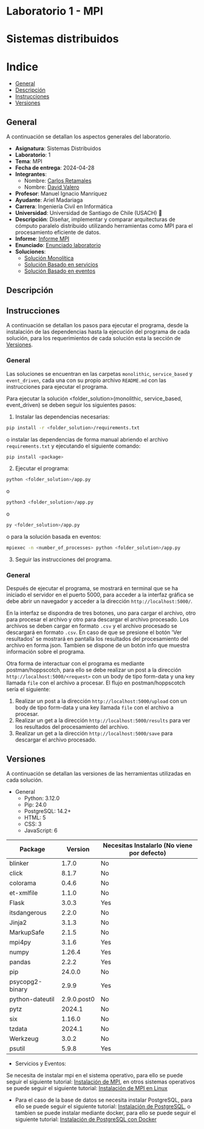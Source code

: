# Laboratorio 1 - MPI
# Sistemas distribuidos

# Indice
- [General](#general)
- [Descripción](#descripción)
- [Instrucciones](#instrucciones)
- [Versiones](#versiones)

[//]: # (General)
[//]: # (Descripción)
[//]: # (Instrucciones)
[//]: # (Versiones)

## General

A continuación se detallan los aspectos generales del laboratorio.

- **Asignatura**: Sistemas Distribuidos
- **Laboratorio**: 1
- **Tema**: MPI
- **Fecha de entrega**: 2024-04-28
- **Integrantes**:
    - Nombre: [Carlos Retamales](https://github.com/CRetamales)
    - Nombre: [David Valero](https://github.com/DavidValeroCroma)
- **Profesor**: Manuel Ignacio Manríquez
- **Ayudante**: Ariel Madariaga
- **Carrera**: Ingeniería Civil en Informática
- **Universidad**: Universidad de Santiago de Chile (USACH) 🦁
- **Descripción**: Diseñar, implementar y comparar arquitecturas de cómputo paralelo distribuido utilizando herramientas como MPI para el procesamiento eficiente de datos.
- **Informe**: [Informe MPI](https://docs.google.com/document/d/19i7-_CRU4GGb5r72BVpdWXqw_OxHw37N4kM1AB9qAcE/edit?usp=sharing)
- **Enunciado**: [Enunciado laboratorio](./docs/Lab%201%20-%20MPI.pdf)
- **Soluciones**: 
    - [Solución Monolítica](./monolithic/)
    - [Solución Basado en servicios](./service_based/)
    - [Solución Basado en eventos](./event_driven/)

## Descripción

## Instrucciones

A continuación se detallan los pasos para ejecutar el programa, desde la instalación de las dependencias hasta la ejecución del programa de cada solución, para los requerimientos de cada solución esta la sección de [Versiones](#versiones).

### General
Las soluciones se encuentran en las carpetas `monolithic`, `service_based` y `event_driven`, cada una con su propio archivo `README.md` con las instrucciones para ejecutar el programa.

Para ejecutar la solución <folder_solution>(monolithic, service_based, event_driven) se deben seguir los siguientes pasos:

1. Instalar las dependencias necesarias:
```bash
pip install -r <folder_solution>/requirements.txt
```
o instalar las dependencias de forma manual abriendo el archivo `requirements.txt` y ejecutando el siguiente comando:
```bash
pip install <package>
```

2. Ejecutar el programa:
```bash
python <folder_solution>/app.py
```
o
```bash
python3 <folder_solution>/app.py
```
o
```bash
py <folder_solution>/app.py
```
o para la solución basada en eventos:
```bash
mpiexec -n <number_of_processes> python <folder_solution>/app.py
```

3. Seguir las instrucciones del programa.

### General
Después de ejecutar el programa, se mostrará en terminal que se ha iniciado el servidor en el puerto 5000, para acceder a la interfaz gráfica se debe abrir un navegador y acceder a la dirección `http://localhost:5000/`.

En la interfaz se dispondra de tres botones, uno para cargar el archivo, otro para procesar el archivo y otro para descargar el archivo procesado. Los archivos se deben cargar en formato `.csv` y el archivo procesado se descargará en formato `.csv`. 
En caso de que se presione el botón 'Ver resultados' se mostrará en pantalla los resultados del procesamiento del archivo en forma json.
Tambien se dispone de un botón info que muestra información sobre el programa.

Otra forma de interactuar con el programa es mediante postman/hoppscotch, para ello se debe realizar un post a la dirección `http://localhost:5000/<request>` con un body de tipo form-data y una key llamada `file` con el archivo a procesar.
El flujo en postman/hoppscotch sería el siguiente:
1. Realizar un post a la dirección `http://localhost:5000/upload` con un body de tipo form-data y una key llamada `file` con el archivo a procesar.
2. Realizar un get a la dirección `http://localhost:5000/results` para ver los resultados del procesamiento del archivo.
3. Realizar un get a la dirección `http://localhost:5000/save` para descargar el archivo procesado.



## Versiones

A continuación se detallan las versiones de las herramientas utilizadas en cada solución.
- General
    - Python: 3.12.0
    - Pip: 24.0
    - PostgreSQL: 14.2+
    - HTML: 5
    - CSS: 3
    - JavaScript: 6

| Package         | Version       | Necesitas Instalarlo (No viene por defecto) |
|-----------------|---------------|--------------------------------------------|
| blinker         | 1.7.0         | No                                         |
| click           | 8.1.7         | No                                         |
| colorama        | 0.4.6         | No                                         |
| et-xmlfile      | 1.1.0         | No                                         |
| Flask           | 3.0.3         | Yes                                        |
| itsdangerous    | 2.2.0         | No                                         |
| Jinja2          | 3.1.3         | No                                         |
| MarkupSafe      | 2.1.5         | No                                         |
| mpi4py          | 3.1.6         | Yes                                        |
| numpy           | 1.26.4        | Yes                                        |
| pandas          | 2.2.2         | Yes                                        |
| pip             | 24.0.0        | No                                         |
| psycopg2-binary | 2.9.9         | Yes                                        |
| python-dateutil | 2.9.0.post0   | No                                         |
| pytz            | 2024.1        | No                                         |
| six             | 1.16.0        | No                                         |
| tzdata          | 2024.1        | No                                         |
| Werkzeug        | 3.0.2         | No                                         |
| psutil          | 5.9.8         | Yes                                        |


- Servicios y Eventos:

Se necesita de instalar mpi en el sistema operativo, para ello se puede seguir el siguiente tutorial: [Instalación de MPI](https://learn.microsoft.com/en-us/message-passing-interface/microsoft-mpi), en otros sistemas operativos se puede seguir el siguiente tutorial: [Instalación de MPI en Linux](https://www.open-mpi.org/faq/?category=building#easy-build)

- Para el caso de la base de datos se necesita instalar PostgreSQL, para ello se puede seguir el siguiente tutorial: [Instalación de PostgreSQL](https://www.postgresql.org/download/), o tambien se puede instalar mediante docker, para ello se puede seguir el siguiente tutorial: [Instalación de PostgreSQL con Docker](https://hub.docker.com/_/postgres)
